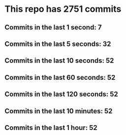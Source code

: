 # This repo has 2751 commits

## Commits in the last 1 second: 7
## Commits in the last 5 seconds: 32
## Commits in the last 10 seconds: 52
## Commits in the last 60 seconds: 52
## Commits in the last 120 seconds: 52
## Commits in the last 10 minutes: 52
## Commits in the last 1 hour: 52
